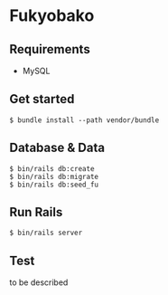 # Fukyobako


## Requirements
- MySQL

## Get started
```
$ bundle install --path vendor/bundle
```
## Database & Data
```
$ bin/rails db:create
$ bin/rails db:migrate
$ bin/rails db:seed_fu
```

##  Run Rails
```
$ bin/rails server
```

## Test

to be described

